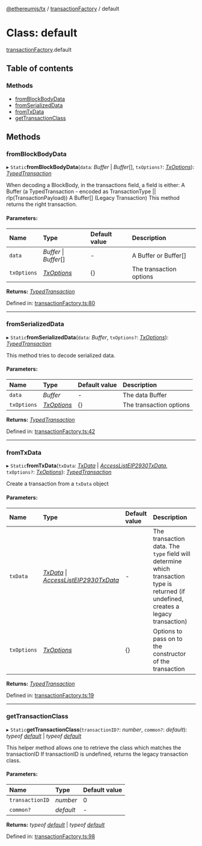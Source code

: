 [@ethereumjs/tx](../README.md) / [transactionFactory](../modules/transactionfactory.md) / default

# Class: default

[transactionFactory](../modules/transactionfactory.md).default

## Table of contents

### Methods

- [fromBlockBodyData](transactionfactory.default.md#fromblockbodydata)
- [fromSerializedData](transactionfactory.default.md#fromserializeddata)
- [fromTxData](transactionfactory.default.md#fromtxdata)
- [getTransactionClass](transactionfactory.default.md#gettransactionclass)

## Methods

### fromBlockBodyData

▸ `Static`**fromBlockBodyData**(`data`: *Buffer* \| *Buffer*[], `txOptions?`: [*TxOptions*](../interfaces/types.txoptions.md)): [*TypedTransaction*](../modules/types.md#typedtransaction)

When decoding a BlockBody, in the transactions field, a field is either:
A Buffer (a TypedTransaction - encoded as TransactionType || rlp(TransactionPayload))
A Buffer[] (Legacy Transaction)
This method returns the right transaction.

#### Parameters:

Name | Type | Default value | Description |
:------ | :------ | :------ | :------ |
`data` | *Buffer* \| *Buffer*[] | - | A Buffer or Buffer[]   |
`txOptions` | [*TxOptions*](../interfaces/types.txoptions.md) | {} | The transaction options    |

**Returns:** [*TypedTransaction*](../modules/types.md#typedtransaction)

Defined in: [transactionFactory.ts:80](https://github.com/ethereumjs/ethereumjs-monorepo/blob/master/packages/tx/src/transactionFactory.ts#L80)

___

### fromSerializedData

▸ `Static`**fromSerializedData**(`data`: *Buffer*, `txOptions?`: [*TxOptions*](../interfaces/types.txoptions.md)): [*TypedTransaction*](../modules/types.md#typedtransaction)

This method tries to decode serialized data.

#### Parameters:

Name | Type | Default value | Description |
:------ | :------ | :------ | :------ |
`data` | *Buffer* | - | The data Buffer   |
`txOptions` | [*TxOptions*](../interfaces/types.txoptions.md) | {} | The transaction options    |

**Returns:** [*TypedTransaction*](../modules/types.md#typedtransaction)

Defined in: [transactionFactory.ts:42](https://github.com/ethereumjs/ethereumjs-monorepo/blob/master/packages/tx/src/transactionFactory.ts#L42)

___

### fromTxData

▸ `Static`**fromTxData**(`txData`: [*TxData*](../modules/types.md#txdata) \| [*AccessListEIP2930TxData*](../interfaces/types.accesslisteip2930txdata.md), `txOptions?`: [*TxOptions*](../interfaces/types.txoptions.md)): [*TypedTransaction*](../modules/types.md#typedtransaction)

Create a transaction from a `txData` object

#### Parameters:

Name | Type | Default value | Description |
:------ | :------ | :------ | :------ |
`txData` | [*TxData*](../modules/types.md#txdata) \| [*AccessListEIP2930TxData*](../interfaces/types.accesslisteip2930txdata.md) | - | The transaction data. The `type` field will determine which transaction type is returned (if undefined, creates a legacy transaction)   |
`txOptions` | [*TxOptions*](../interfaces/types.txoptions.md) | {} | Options to pass on to the constructor of the transaction    |

**Returns:** [*TypedTransaction*](../modules/types.md#typedtransaction)

Defined in: [transactionFactory.ts:19](https://github.com/ethereumjs/ethereumjs-monorepo/blob/master/packages/tx/src/transactionFactory.ts#L19)

___

### getTransactionClass

▸ `Static`**getTransactionClass**(`transactionID?`: *number*, `common?`: *default*): *typeof* [*default*](eip2930transaction.default.md) \| *typeof* [*default*](legacytransaction.default.md)

This helper method allows one to retrieve the class which matches the transactionID
If transactionID is undefined, returns the legacy transaction class.

#### Parameters:

Name | Type | Default value |
:------ | :------ | :------ |
`transactionID` | *number* | 0 |
`common?` | *default* | - |

**Returns:** *typeof* [*default*](eip2930transaction.default.md) \| *typeof* [*default*](legacytransaction.default.md)

Defined in: [transactionFactory.ts:98](https://github.com/ethereumjs/ethereumjs-monorepo/blob/master/packages/tx/src/transactionFactory.ts#L98)
